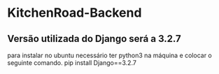 # KitchenRoad-Backend

## Versão utilizada do Django será a 3.2.7
para instalar no ubuntu necessário ter python3 na máquina e colocar o seguinte comando.
    pip install Django==3.2.7